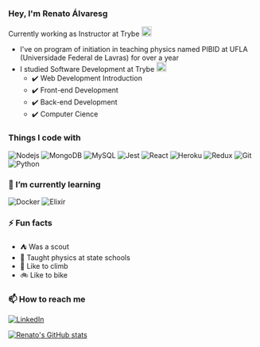 ### Hey, I'm Renato Álvaresg
Currently working as Instructor at Trybe  <img width='20px' height='20px' src='https://yt3.ggpht.com/a/AATXAJwv6J1DhKJtvmWwLg4NCBlef2r9VhiYfVwQPvNd=s900-c-k-c0xffffffff-no-rj-mo' />

- I've on program of initiation in teaching physics named PIBID at UFLA (Universidade Federal de Lavras) for over a year
- I studied Software Development at Trybe <img width='20px' height='20px' src='https://yt3.ggpht.com/a/AATXAJwv6J1DhKJtvmWwLg4NCBlef2r9VhiYfVwQPvNd=s900-c-k-c0xffffffff-no-rj-mo' /> 
  - :heavy_check_mark: Web Development Introduction
  - :heavy_check_mark: Front-end Development
  - :heavy_check_mark: Back-end Development
  - :heavy_check_mark: Computer Cience

<h3>Things I code with</h3>
<div>
    <img alt="Nodejs"
      src="https://img.shields.io/badge/-Nodejs-43853d?style=flat-square&logo=Node.js&logoColor=white" />
    <img alt="MongoDB"
      src="https://img.shields.io/badge/-MongoDB-13aa52?style=flat-square&logo=mongodb&logoColor=white" />
    <img alt="MySQL" src="https://img.shields.io/badge/-MySql-4479A1?style=flat-square&logo=mysql&logoColor=white" /> 
    <img alt="Jest" src="https://img.shields.io/badge/-Jest-96737D?style=flat-square&logo=jest&logoColor=99425B" />
    <img alt="React" src="https://img.shields.io/badge/-React-45b8d8?style=flat-square&logo=react&logoColor=white" />
    <img alt="Heroku" src="https://img.shields.io/badge/-Heroku-430098?style=flat-square&logo=heroku&logoColor=white" />
    <img alt="Redux" src="https://img.shields.io/badge/-Redux-764ABC?style=flat-square&logo=redux&logoColor=white" />
    <img alt="Git" src="https://img.shields.io/badge/-Git-F05032?style=flat-square&logo=git&logoColor=white" />
    <img alt="Python" src="https://img.shields.io/badge/-Python-333E72?style=flat-square&logo=python&logoColor=yellow" />
<div/>

###  🌱 I’m currently learning
 
<div>
    <img alt="Docker" src="https://img.shields.io/badge/-Docker-46a2f1?style=flat-square&logo=docker&logoColor=white" />
    <img alt="Elixir" src="https://img.shields.io/badge/-Elixir-8E7E99?style=flat-square&logo=elixir&logoColor=white" />
<div/>

### ⚡ Fun facts
  - :tent: Was a scout
  - :rainbow: Taught physics at state schools
  - :mount_fuji: Like to climb
  - :bike: Like to bike
  
### 📫 How to reach me
  [![LinkedIn](https://img.shields.io/badge/-LinkedIn-white?style=flat-square&logo=linkedin&logoColor=blue)](https://www.linkedin.com/in/renato-alvares/)
 
[![Renato's GitHub stats](https://github-readme-stats.vercel.app/api?username=nato-re&count_private=true&show_icons=true)](https://github.com/nato-re)

<!--
**nato-re/nato-re** is a ✨ _special_ ✨ repository because its `README.md` (this file) appears on your GitHub profile.

Here are some ideas to get you started:

- 🌱 I’m currently learning ...

- 🤔 I’m looking for help with ...
- 💬 Ask me about ...
- 📫 How to reach me: ...

-->
